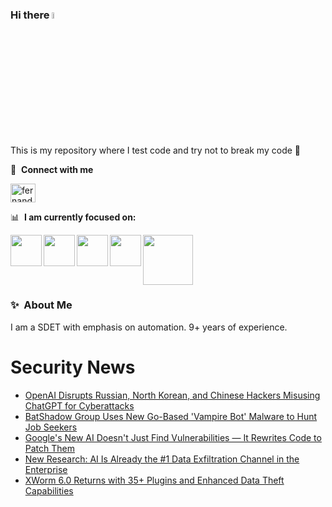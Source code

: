 ### Hi there <a href="https://www.gautamkrishnar.com/"><img src="https://media.giphy.com/media/hvRJCLFzcasrR4ia7z/giphy.gif" width="5%"></a>
This is my repository where I test code and try not to break my code :rofl:

🔗 &nbsp;**Connect with me**
<p align="left">
<a href="https://linkedin.com/in/fernandorlcruz" target="blank"><img align="center" src="https://raw.githubusercontent.com/rahuldkjain/github-profile-readme-generator/master/src/images/icons/Social/linked-in-alt.svg" alt="fernando cruz" height="30" width="40" /></a>
  
📊 &nbsp;**I am currently focused on:**

<img align="left" width='50' height='50' src="https://cdn.jsdelivr.net/gh/devicons/devicon/icons/python/python-original-wordmark.svg" />
<img align="left" width='50' height='50' src="https://cdn.jsdelivr.net/gh/devicons/devicon/icons/csharp/csharp-original.svg" />
<img align="left" width='50' height='50' src="https://cdn.jsdelivr.net/gh/devicons/devicon/icons/jenkins/jenkins-original.svg" />
<img align="left" width='50' height='50' src="https://www.svgrepo.com/show/306098/githubactions.svg" />
<img width='80' height='80' src="https://cdn2.vectorstock.com/i/1000x1000/64/81/security-testing-concept-icon-safety-audit-key-vector-29166481.jpg" />
          
          
  
### ✨&nbsp; About Me

I am a SDET with emphasis on automation. 9+ years of experience.

# Security News
<!-- BLOG-POST-LIST:START -->
- [OpenAI Disrupts Russian, North Korean, and Chinese Hackers Misusing ChatGPT for Cyberattacks](https://thehackernews.com/2025/10/openai-disrupts-russian-north-korean.html)
- [BatShadow Group Uses New Go-Based &#39;Vampire Bot&#39; Malware to Hunt Job Seekers](https://thehackernews.com/2025/10/batshadow-group-uses-new-go-based.html)
- [Google&#39;s New AI Doesn&#39;t Just Find Vulnerabilities — It Rewrites Code to Patch Them](https://thehackernews.com/2025/10/googles-new-ai-doesnt-just-find.html)
- [New Research: AI Is Already the #1 Data Exfiltration Channel in the Enterprise](https://thehackernews.com/2025/10/new-research-ai-is-already-1-data.html)
- [XWorm 6.0 Returns with 35+ Plugins and Enhanced Data Theft Capabilities](https://thehackernews.com/2025/10/xworm-60-returns-with-35-plugins-and.html)
<!-- BLOG-POST-LIST:END -->
